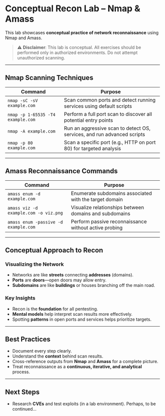 # Conceptual Recon Lab – Nmap & Amass

This lab showcases **conceptual practice of network reconnaissance** using Nmap and Amass.

> ⚠️ **Disclaimer**: This lab is conceptual. All exercises should be performed only in authorized environments. Do not attempt unauthorized scanning.

---

## Nmap Scanning Techniques

| Command | Purpose |
|--------|---------|
| `nmap -sC -sV example.com` | Scan common ports and detect running services using default scripts |
| `nmap -p 1-65535 -T4 example.com` | Perform a full port scan to discover all potential entry points |
| `nmap -A example.com` | Run an aggressive scan to detect OS, services, and run advanced scripts |
| `nmap -p 80 example.com` | Scan a specific port (e.g., HTTP on port 80) for targeted analysis |

---

## Amass Reconnaissance Commands

| Command | Purpose |
|--------|---------|
| `amass enum -d example.com` | Enumerate subdomains associated with the target domain |
| `amass viz -d example.com -o viz.png` | Visualize relationships between domains and subdomains |
| `amass enum -passive -d example.com` | Perform passive reconnaissance without active probing |

---

## Conceptual Approach to Recon

### Visualizing the Network

- Networks are like **streets** connecting **addresses** (domains).
- **Ports** are **doors**—open doors may allow entry.
- **Subdomains** are like **buildings** or houses branching off the main road.

### Key Insights

- Recon is the **foundation** for all pentesting.
- **Mental models** help interpret scan results more effectively.
- Spotting **patterns** in open ports and services helps prioritize targets.

---

## Best Practices

- Document every step clearly.
- Understand the **context** behind scan results.
- Cross-reference outputs from **Nmap** and **Amass** for a complete picture.
- Treat reconnaissance as a **continuous, iterative, and analytical** process.

---

## Next Steps

- Research **CVEs** and test exploits (in a lab environment). Perhaps, to be continued...
